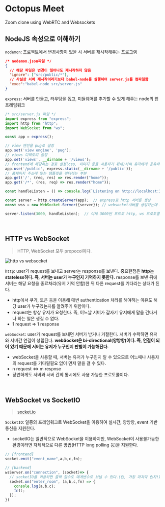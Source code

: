 # Octopus Meet
Zoom clone using WebRTC and Websockets


## NodeJS 속성으로 이해하기
`nodemon`: 프로젝트에서 변경사항이 있을 시 서버를 재시작해주는 프로그램
```json
/* nodemon.json파일 */
{
  // 해당 파일은 변경이 일어나도 재시작하지 않음
  "ignore": ["src/public/*"],
  // 사실상 서버 재시작이라기보다 babel-node를 실행하여 server.js를 컴파일함
  "exec":"babel-node src/server.js"
}
```

`express`: 서버를 만들고, 라우팅을 돕고, 미들웨어를 추가할 수 있게 해주는 node의 웹 프레임워크
```javascript
/* src/server.js 파일 */
import express from "express";
import http from "http";
import WebSocket from "ws";

const app = express();

// view 엔진을 pug로 설정
app.set('view engine', 'pug');
// views 디렉토리 설정
app.set('views', __dirname + '/views');
// frontend에 해당하는 경로 설정(css, 이미지 등을 사용하기 위해)하여 유저에게 공유하는 역할
app.use('/public', express.static(__dirname + '/public'));
// 홈페이지 주소에 맞는 템플릿을 렌더하는 부분
app.get('/', (req, res) => res.render("home"));
app.get('/*', (res, req) => res.render("home"));

const handleListen = () => console.log(`Listening on http://localhost:3000`);

const server = http.createServer(app);  // express로 http 서버를 생성
const wss = new WebSocket.Server({server}); // websocket서버를 생성하는데 server를 전달할 수 있음

server.listen(3000, handleListen);  // 이제 3000번 포트로 http, ws 프로토콜 모두 사용 가능

```
<br/>

## HTTP vs WebSocket
> HTTP, WebSocket 모두 propocol이다.

![http vs websocket](https://1.bp.blogspot.com/-iGGehbQ-j0Y/XnzF5N2gF8I/AAAAAAAAMVs/olfPCU8mxE4kNMMa7qdv70STtn3owJ4zACLcBGAsYHQ/w680/ws01.png)

`http`: user가 request를 보내고 server는 response를 보낸다. 중요한점은 **http는 stateless하다. 즉, 서버는 user가 누구인지 기억하지 못한다.** response를 보낸 뒤에 서버는 해당 요청을 종료처리(유저 기억 안함)한 뒤 다른 request를 기다리는 상태가 된다. 
- http에서 쿠기, 토큰 등을 이용해 매번 authentication 처리를 해야하는 이유도 해당 user가 누구였는지를 알려주기 위함이다.
- request는 항상 유저가 요청한다. 즉, 어느날 서버가 갑자기 유저에게 말을 건다거나 하는 일은 생길 수 없다.
- 1 request => 1 response

`webSocket`: user가 request를 보내면 서버가 받거나 거절한다. 서버가 수락하면 유저와 서버간 연결이 성립된다. **webSocket은 bi-directional(양방향)이다. 즉, 연결이 되어 있기 때문에 서버는 유저가 누구인지 판별이 가능해진다.**
- webSocket을 사용할 때, 서버는 유저가 누구인지 알 수 있으므로 어느때나 사용자의 request를 기다릴필요 없이 먼저 말을 걸 수 있다.
- n request <=> m respnse
- 당연하게도 서버와 서버 간의 통시에도 사용 가능한 프로토콜이다.

<br />

## WebSocket vs SocketIO
> [socket.io](https://socket.io)

`SocketIO`: 일종의 프레임워크로 WebSocket을 이용하여 실시간, 양방향, event 기반 통신을 지원한다.
- socketIO는 일반적으로 WebSocket을 이용하지만, WebSocket이 사용불가능한 환경이라면 자체적으로 다른 방법(HTTP long polling 등)을 지원한다.

```javascript
// [frontend]
socket.emit("event_name",a,b,c,fn);
```
```javascript
// [backend]
wsServer.on("connection", (socket)=> {
  // socketIO를 이용하면 콜백 함수도 매게변수로 보낼 수 있다.(단, 가장 마지막 인자!)
  socket.on("enter_room", (a,b,c,fn) => {
    console.log(a,b,c);
    fn();
  });
})
```